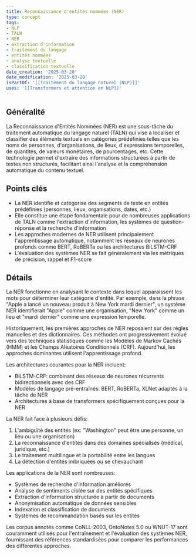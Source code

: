 ```yaml
---
title: Reconnaissance d'entités nommées (NER)
type: concept
tags:
- NLP
- TALN
- NER
- extraction d'information
- traitement du langage
- entités nommées
- analyse textuelle
- classification textuelle
date_creation: '2025-03-20'
date_modification: '2025-03-20'
isPartOf: '[[Traitement du langage naturel (NLP)]]'
uses: '[[Transformers et attention en NLP]]'
---
```

## Généralité

La Reconnaissance d'Entités Nommées (NER) est une sous-tâche du traitement automatique du langage naturel (TALN) qui vise à localiser et classifier des éléments textuels en catégories prédéfinies telles que les noms de personnes, d'organisations, de lieux, d'expressions temporelles, de quantités, de valeurs monétaires, de pourcentages, etc. Cette technologie permet d'extraire des informations structurées à partir de textes non structurés, facilitant ainsi l'analyse et la compréhension automatique du contenu textuel.

## Points clés

- La NER identifie et catégorise des segments de texte en entités prédéfinies (personnes, lieux, organisations, dates, etc.)
- Elle constitue une étape fondamentale pour de nombreuses applications de TALN comme l'extraction d'information, les systèmes de question-réponse et la recherche d'information
- Les approches modernes de NER utilisent principalement l'apprentissage automatique, notamment les réseaux de neurones profonds comme BERT, RoBERTa ou les architectures BiLSTM-CRF
- L'évaluation des systèmes NER se fait généralement via les métriques de précision, rappel et F1-score

## Détails

La NER fonctionne en analysant le contexte dans lequel apparaissent les mots pour déterminer leur catégorie d'entité. Par exemple, dans la phrase "Apple a lancé un nouveau produit à New York mardi dernier", un système NER identifierait "Apple" comme une organisation, "New York" comme un lieu et "mardi dernier" comme une expression temporelle.

Historiquement, les premières approches de NER reposaient sur des règles manuelles et des dictionnaires. Ces méthodes ont progressivement évolué vers des techniques statistiques comme les Modèles de Markov Cachés (HMM) et les Champs Aléatoires Conditionnels (CRF). Aujourd'hui, les approches dominantes utilisent l'apprentissage profond.

Les architectures courantes pour la NER incluent:
- BiLSTM-CRF: combinant des réseaux de neurones récurrents bidirectionnels avec des CRF
- Modèles de langage pré-entraînés: BERT, RoBERTa, XLNet adaptés à la tâche de NER
- Architectures à base de transformers spécifiquement conçues pour la NER

La NER fait face à plusieurs défis:
1. L'ambiguïté des entités (ex: "Washington" peut être une personne, un lieu ou une organisation)
2. La reconnaissance d'entités dans des domaines spécialisés (médical, juridique, etc.)
3. Le traitement multilingue et la portabilité entre les langues
4. La détection d'entités imbriquées ou se chevauchant

Les applications de la NER sont nombreuses:
- Systèmes de recherche d'information améliorés
- Analyse de sentiments ciblée sur des entités spécifiques
- Extraction d'information structurée à partir de documents
- Anonymisation automatique de données sensibles
- Indexation et classification de documents
- Systèmes de recommandation basés sur les entités

Les corpus annotés comme CoNLL-2003, OntoNotes 5.0 ou WNUT-17 sont couramment utilisés pour l'entraînement et l'évaluation des systèmes NER, fournissant des références standardisées pour comparer les performances des différentes approches.